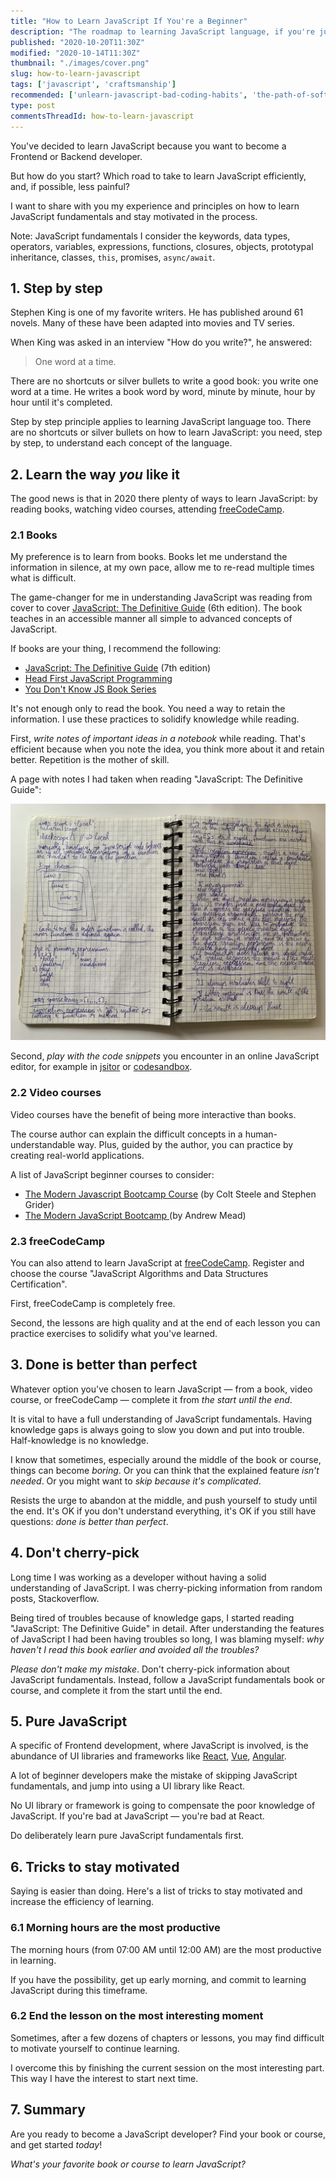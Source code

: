 ```yaml
---
title: "How to Learn JavaScript If You're a Beginner"
description: "The roadmap to learning JavaScript language, if you're just starting."
published: "2020-10-20T11:30Z"
modified: "2020-10-14T11:30Z"
thumbnail: "./images/cover.png"
slug: how-to-learn-javascript
tags: ['javascript', 'craftsmanship']
recommended: ['unlearn-javascript-bad-coding-habits', 'the-path-of-software-development-craftsmanship']
type: post
commentsThreadId: how-to-learn-javascript
---
```


You've decided to learn JavaScript because you want to become a Frontend or Backend developer. 

But how do you start? Which road to take to learn JavaScript efficiently, and, if possible, less painful?  

I want to share with you my experience and principles on how to learn JavaScript fundamentals and stay motivated in the process.  

Note: JavaScript fundamentals I consider the  keywords, data types, operators, variables, expressions, functions, closures, objects, prototypal inheritance, classes, `this`, promises, `async/await`.  

## 1. Step by step

Stephen King is one of my favorite writers. He has published around 61 novels. Many of these have been adapted into movies and TV series.  

When King was asked in an interview "How do you write?", he answered:

> One word at a time.

There are no shortcuts or silver bullets to write a good book: you write one word at a time. He writes a book word by word, minute by minute, hour by hour until it's completed.  

Step by step principle applies to learning JavaScript language too. There are no shortcuts or silver bullets on how to learn JavaScript: you need, step by step, to understand each concept of the language.  

## 2. Learn the way *you* like it

The good news is that in 2020 there plenty of ways to learn JavaScript: by reading books, watching video courses, attending [freeCodeCamp](https://www.freecodecamp.org/learn).  

### 2.1 Books

My preference is to learn from books. Books let me understand the information in silence, at my own pace, allow me to re-read multiple times what is difficult.   

The game-changer for me in understanding JavaScript was reading from cover to cover [JavaScript: The Definitive Guide](https://www.amazon.com/JavaScript-Definitive-Guide-Activate-Guides/dp/0596805527) (6th edition). The book teaches in an accessible manner all simple to advanced concepts of JavaScript.  

If books are your thing, I recommend the following:

* [JavaScript: The Definitive Guide](https://www.amazon.com/JavaScript-Definitive-Most-Used-Programming-Language/dp/1491952024/) (7th edition)
* [Head First JavaScript Programming](https://www.amazon.com/Head-First-JavaScript-Programming-Brain-Friendly/dp/144934013X)
* [You Don't Know JS Book Series](https://www.amazon.com/gp/bookseries/B01N9EBP9V)

It's not enough only to read the book. You need a way to retain the information. I use these practices to solidify knowledge while reading.  

First, *write notes of important ideas in a notebook* while reading. That's efficient because when you note the idea, you think more about it and retain better. Repetition is the mother of skill.   

A page with notes I had taken when reading "JavaScript: The Definitive Guide":

![Writing notes when learning JavaScript](./images/notebook.jpg)

Second, *play with the code snippets* you encounter in an online JavaScript editor, for example in [jsitor](https://jsitor.com/) or [codesandbox](https://codesandbox.io/). 

### 2.2 Video courses

Video courses have the benefit of being more interactive than books.  

The course author can explain the difficult concepts in a human-understandable way. Plus, guided by the author, you can practice by creating real-world applications.  

A list of JavaScript beginner courses to consider:

* [The Modern Javascript Bootcamp Course](https://www.udemy.com/course/javascript-beginners-complete-tutorial/) (by Colt Steele and Stephen Grider)
* [The Modern JavaScript Bootcamp ](https://www.udemy.com/course/modern-javascript/) (by Andrew Mead)

### 2.3 freeCodeCamp

You can also attend to learn JavaScript at [freeCodeCamp](https://www.freecodecamp.org/learn). Register and choose the course "JavaScript Algorithms and Data Structures Certification". 

First, freeCodeCamp is completely free.  

Second, the lessons are high quality and at the end of each lesson you can practice exercises to solidify what you've learned.  

## 3. Done is better than perfect

Whatever option you've chosen to learn JavaScript &mdash; from a book, video course, or freeCodeCamp &mdash; complete it from *the start until the end*.  

It is vital to have a full understanding of JavaScript fundamentals. Having knowledge gaps is always going to slow you down and put into trouble. Half-knowledge is no knowledge.  

I know that sometimes, especially around the middle of the book or course, things can become *boring*. Or you can think that the explained feature *isn't needed*. Or you might want to *skip because it's complicated*. 

Resists the urge to abandon at the middle, and push yourself to study until the end. It's OK if you don't understand everything, it's OK if you still have questions: *done is better than perfect*.  

## 4. Don't cherry-pick

Long time I was working as a developer without having a solid understanding of JavaScript. I was cherry-picking information from random posts, Stackoverflow.  

Being tired of troubles because of knowledge gaps, I started reading "JavaScript: The Definitive Guide" in detail. After understanding the features of JavaScript I had been having troubles so long, I was blaming myself: *why haven't I read this book earlier and avoided all the troubles?*  

*Please don't make my mistake*. Don't cherry-pick information about JavaScript fundamentals. Instead, follow a JavaScript fundamentals book or course, and complete it from the start until the end.  

## 5. Pure JavaScript

A specific of Frontend development, where JavaScript is involved, is the abundance of UI libraries and frameworks like [React](https://reactjs.org/), [Vue](https://vuejs.org/), [Angular](https://angular.io/).  

A lot of beginner developers make the mistake of skipping JavaScript fundamentals, and jump into using a UI library like React.  

No UI library or framework is going to compensate the poor knowledge of JavaScript. If you're bad at JavaScript &mdash; you're bad at React. 

Do deliberately learn pure JavaScript fundamentals first.  

## 6. Tricks to stay motivated

Saying is easier than doing. Here's a list of tricks to stay motivated and increase the efficiency of learning.  

### 6.1 Morning hours are the most productive

The morning hours (from 07:00 AM until 12:00 AM) are the most productive in learning. 

If you have the possibility, get up early morning, and commit to learning JavaScript during this timeframe.  

### 6.2 End the lesson on the most interesting moment

Sometimes, after a few dozens of chapters or lessons, you may find difficult to motivate yourself to continue learning. 

I overcome this by finishing the current session on the most interesting part. This way I have the interest to start next time.  

## 7. Summary

Are you ready to become a JavaScript developer? Find your book or course, and get started *today*!

*What's your favorite book or course to learn JavaScript?*